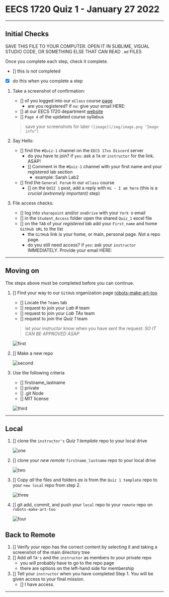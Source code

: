 # EECS 1720 Quiz 1 - January 27 2022

---

## Initial Checks

SAVE THIS FILE TO YOUR COMPUTER. OPEN IT IN SUBLIME, VISUAL STUDIO CODE, OR SOMETHING ELSE THAT CAN READ `.md` FILES

Once you complete each step, check it complete.

- [] this is not completed
- [X] do this when you complete a step

1. Take a screenshot of confirmation:
   - [] of you logged into our `eClass` course [page](https://eclass.yorku.ca/course/view.php?id=48978)
     - are you registered? if `no`: give your email HERE:
   - [] at our EECS 1720 department [website](https://www.eecs.yorku.ca/course_archive/2021-22/W/1720/)
   - [] `Page 4` of the updated course syllabus

   > save your screenshots for later
   > `![image](/img/image.png "Image info")`

2. Say Hello:
   - [] find the `#Quiz-1` channel on the `EECS 17xx Discord` server
     - do you have to join? if `yes`: ask a `TA` or `instructor` for the link. ASAP!
     - [] Comment in the `#Quiz-1` channel with your first name and your registered lab section
       - example: Sarah Lab2
   - [] find the `General Forum` in our `eClass` course
     - [] on the `QUIZ 1` post, add a reply with `Hi - I am here` (this is a _crucial (extremely important)_ step)

3. File access checks:
   - [] log into `sharepoint` and/or `oneDrive` with your `York U` email
   - [] in the `Student_Access` folder open the shared `Quiz_1` excel file
   - [] on the `TAB` of your _registered lab_ add your `First_name` and home `GitHub URL` to the list
     - the `GitHub` link is your home, or main, personal page. _Not_ a repo page.
     - do you still need access? if `yes`: ask your `instructor` IMMEDIATELY. Provide your email HERE:

---

## Moving on

The steps above must be completed before you can continue.

1. [] Find your way to our `GitHub` organization page [robots-make-art-too](https://github.com/robots-make-art-too)
   - [] Locate the `Teams` tab
   - [] request to join your _Lab #_ team
   - [] request to join your _Lab TAs_ team
   - [] request to join the _Quiz 1_ team

   > let _your instructor know_ when you have sent the request: *SO IT CAN BE APPROVED ASAP*

   ![first](/join-team.png "Step 1: Join the team")

2. [] Make a new repo

   ![second](/make-repo.png "Step 2: Create a Repo")

3. Use the following criteria
   - [] firstname_lastname
   - [] private
   - [] .git Node
   - [] MIT license

   ![third](/criteria.png "Step 3: You must follow this format")

---

## Local

1. [] clone the `instructor's` _Quiz 1 template_ repo to your local drive

   ![one](/clone-instr.png "Step 1: Clone the template repo")

2. [] clone your _new remote_ `firstname_lastname` repo to your local drive

   ![two](/clone_your.png "Step 2: Clone the template repo")

3. [] Copy _all_ the files and folders _as is_ from the  `Quiz 1 template` repo to your `new local` repo from step 2.

   ![three](/copy.png "Step 3: Copy the template repo")

4. [] git add, commit, and push your `local` repo to your `remote` repo on `robots-make-art-too`

   ![four](/send-remote.png "Step 4: Push to remote")

## Back to Remote

1. [] Verify your repo has the correct content by selecting it and taking a screenshot of the main directory tree
2. [] Add _all_ `TA's` and the `instructor` as members to your private repo
   - you will probably have to go to the repo page
   - there are options on the left-hand side for membership
3. [] Tell your `instructor` when you have completed Step 1. You will be given access to your final mission.
      - [] I have access.

---
